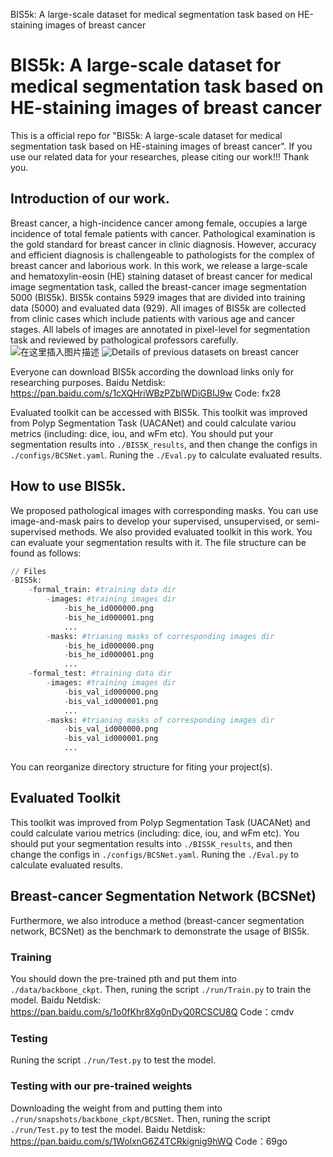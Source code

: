 ﻿BIS5k: A large-scale dataset for medical segmentation task based on HE-staining images of breast cancer

# BIS5k: A large-scale dataset for medical segmentation task based on HE-staining images of breast cancer

This is a official repo for "BIS5k: A large-scale dataset for medical segmentation task based on HE-staining images of breast cancer". If you use our related data for your researches,  please citing our work!!! Thank you.

## Introduction of our work.
Breast cancer, a high-incidence cancer among female, occupies a large incidence of total female patients with cancer. Pathological examination is the gold standard for breast cancer in clinic diagnosis. However, accuracy and efficient diagnosis is challengeable to pathologists for the complex of breast cancer and laborious work. 
In this work, we release a large-scale and hematoxylin-eosin (HE) staining  dataset of breast cancer for medical image segmentation task, called the breast-cancer image segmentation 5000 (BIS5k). BIS5k contains 5929 images that are divided into training data (5000) and evaluated data (929). All images of BIS5k are collected from clinic cases which include patients with various age and cancer stages. All labels of images are annotated in pixel-level for segmentation task and reviewed by pathological professors carefully. 
![在这里插入图片描述](https://img-blog.csdnimg.cn/direct/981cea92614e48f29f8539919b860d82.png)
![Details of previous datasets on breast cancer](https://img-blog.csdnimg.cn/direct/0bbe23bfefc84bd3bd1fd9a2520c500c.png)

Everyone can download BIS5k according the download links only for researching purposes.
Baidu Netdisk: https://pan.baidu.com/s/1cXQHriWBzPZblWDiGBIJ9w
Code: fx28
 
Evaluated toolkit can be accessed with BIS5k.
This toolkit was improved from Polyp Segmentation Task (UACANet) and could calculate variou metrics (including: dice, iou, and wFm etc). You should put your segmentation results into `./BIS5K_results`, and then change the configs in `./configs/BCSNet.yaml`. Runing the `./Eval.py` to calculate evaluated results.

## How to use BIS5k.
We proposed pathological images with corresponding masks. You can use image-and-mask pairs to develop your supervised, unsupervised, or semi-supervised methods. We also provided evaluated toolkit in this work. You can evaluate your segmentation results with it. The file structure can be found as follows:
```python
// Files
-BIS5k:
    -formal_train: #training data dir
    	-images: #training images dir
    		-bis_he_id000000.png
    		-bis_he_id000001.png
    		...
    	-masks: #trianing masks of corresponding images dir
    	    -bis_he_id000000.png
    		-bis_he_id000001.png
    		...
    -formal_test: #training data dir
    	-images: #training images dir
    		-bis_val_id000000.png
    		-bis_val_id000001.png
    		...
    	-masks: #trianing masks of corresponding images dir
    	    -bis_val_id000000.png
    		-bis_val_id000001.png
    		...
```
You can reorganize directory structure for fiting your project(s).
## Evaluated Toolkit
This toolkit was improved from Polyp Segmentation Task (UACANet) and could calculate variou metrics (including: dice, iou, and wFm etc). You should put your segmentation results into `./BIS5K_results`, and then change the configs in `./configs/BCSNet.yaml`. Runing the `./Eval.py` to calculate evaluated results.

## Breast-cancer Segmentation Network (BCSNet)
Furthermore, we also introduce a method (breast-cancer segmentation network, BCSNet) as the benchmark to demonstrate the usage of BIS5k. 

### Training
You should down the pre-trained pth and put them into  `./data/backbone_ckpt`. Then, runing the script `./run/Train.py` to train the model.
Baidu Netdisk: https://pan.baidu.com/s/1o0fKhr8Xg0nDyQ0RCSCU8Q 
Code：cmdv 

### Testing
Runing the script `./run/Test.py` to test the model.

### Testing with our pre-trained weights
Downloading the weight from and putting them into `./run/snapshots/backbone_ckpt/BCSNet`. Then, runing the script `./run/Test.py` to test the model.
Baidu Netdisk: https://pan.baidu.com/s/1WolxnG6Z4TCRkignig9hWQ 
Code：69go
